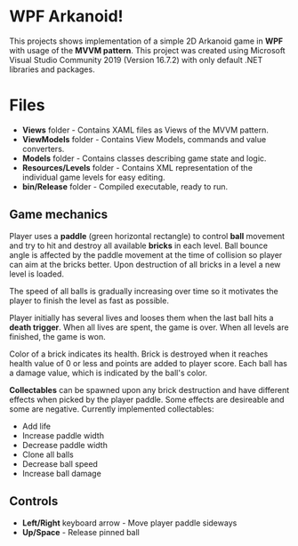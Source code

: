 # WPF Arkanoid!

This projects shows implementation of a simple 2D Arkanoid game in **WPF** with usage of the **MVVM pattern**. This project was created using Microsoft Visual Studio Community 2019 (Version 16.7.2) with only default .NET libraries and packages.

# Files

- **Views** folder - Contains XAML files as Views of the MVVM pattern.
- **ViewModels** folder - Contains View Models, commands and value converters.
- **Models** folder - Contains classes describing game state and logic.
- **Resources/Levels** folder - Contains XML representation of the individual game levels for easy editing.
- **bin/Release** folder - Compiled executable, ready to run.

## Game mechanics
Player uses a **paddle** (green horizontal rectangle) to control **ball** movement and try to hit and destroy all available **bricks** in each level. Ball bounce angle is affected by the paddle movement at the time of collision so player can aim at the bricks better. Upon destruction of all bricks in a level a new level is loaded.

The speed of all balls is gradually increasing over time so it motivates the player to finish the level as fast as possible.

Player initially has several lives and looses them when the last ball hits a **death trigger**. When all lives are spent, the game is over. When all levels are finished, the game is won.

Color of a brick indicates its health. Brick is destroyed when it reaches health value of 0 or less and points are added to player score. Each ball has a damage value, which is indicated by the ball's color.

**Collectables** can be spawned upon any brick destruction and have different effects when picked by the player paddle. Some effects are desireable and some are negative.
Currently implemented collectables:
- Add life
- Increase paddle width
- Decrease paddle width
- Clone all balls
- Decrease ball speed
- Increase ball damage

## Controls
- **Left/Right** keyboard arrow - Move player paddle sideways
- **Up/Space** - Release pinned ball
